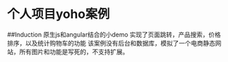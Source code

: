 # 个人项目yoho案例
##Induction
原生js和angular结合的小demo
实现了页面跳转，产品搜索，价格排序，以及统计购物车的功能
该案例没有后台和数据库，模拟了一个电商静态网站，所有图片和功能是写死的，不支持扩展。
